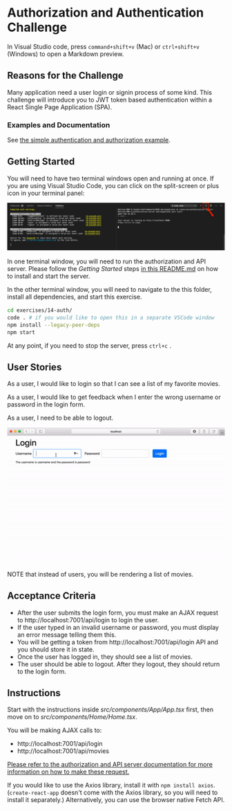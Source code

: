 # Authorization and Authentication Challenge

In Visual Studio code, press `command+shift+v` (Mac) or `ctrl+shift+v` (Windows) to open a Markdown preview.

## Reasons for the Challenge

Many application need a user login or signin process of some kind. This challenge will introduce you to JWT token based authentication within a React Single Page Application (SPA).

### Examples and Documentation

See [the simple authentication and authorization example](../../examples/auth/).

## Getting Started

You will need to have two terminal windows open and running at once. If you are using Visual Studio Code, you can click on the split-screen or plus icon in your terminal panel:

![Split screen icon in Visual Studio code](../../authorization-server/two-terminals.png)

In one terminal window, you will need to run the authorization and API server. Please follow the _Getting Started_ steps [in this README.md](../../authorization-server/README.md) on how to install and start the server.

In the other terminal window, you will need to navigate to the this folder, install all dependencies, and start this exercise.

```bash
cd exercises/14-auth/
code . # if you would like to open this in a separate VSCode window
npm install --legacy-peer-deps
npm start
```

At any point, if you need to stop the server, press `ctrl+c` .

## User Stories

As a user, I would like to login so that I can see a list of my favorite movies.

As a user, I would like to get feedback when I enter the wrong username or password in the login form.

As a user, I need to be able to logout.

![Login example](login-example.gif)

NOTE that instead of users, you will be rendering a list of movies.

## Acceptance Criteria

- After the user submits the login form, you must make an AJAX request to http://localhost:7001/api/login to login the user.
- If the user typed in an invalid username or password, you must display an error message telling them this.
- You will be getting a token from http://localhost:7001/api/login API and you should store it in state.
- Once the user has logged in, they should see a list of movies.
- The user should be able to logout. After they logout, they should return to the login form.

## Instructions

Start with the instructions inside _src/components/App/App.tsx_ first, then move on to _src/components/Home/Home.tsx_.

You will be making AJAX calls to:

- http://localhost:7001/api/login
- http://localhost:7001/api/movies

[Please refer to the authorization and API server documentation for more information on how to make these request.](../../authorization-server/README.md)

If you would like to use the Axios library, install it with `npm install axios`. (`create-react-app` doesn't come with the Axios library, so you will need to install it separately.) Alternatively, you can use the browser native Fetch API.
